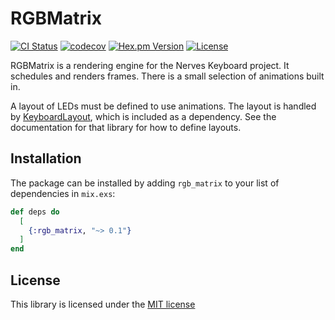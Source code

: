 # RGBMatrix

[![CI Status](https://github.com/nerves-keyboard/rgb_matrix/workflows/CI/badge.svg)](https://github.com/nerves-keyboard/rgb_matrix/actions)
[![codecov](https://codecov.io/gh/nerves-keyboard/rgb_matrix/branch/master/graph/badge.svg)](https://codecov.io/gh/nerves-keyboard/rgb_matrix)
[![Hex.pm Version](https://img.shields.io/hexpm/v/rgb_matrix.svg?style=flat)](https://hex.pm/packages/rgb_matrix)
[![License](https://img.shields.io/hexpm/l/rgb_matrix.svg)](LICENSE.md)

RGBMatrix is a rendering engine for the Nerves Keyboard project. It schedules
and renders frames. There is a small selection of animations built in.

A layout of LEDs must be defined to use animations. The layout is handled by
[KeyboardLayout](https://github.com/nerves-keyboard/keyboard_layout), which is
included as a dependency. See the documentation for that library for how to
define layouts.

## Installation

The package can be installed by adding `rgb_matrix` to your list of dependencies
in `mix.exs`:

```elixir
def deps do
  [
    {:rgb_matrix, "~> 0.1"}
  ]
end
```

## License

This library is licensed under the [MIT license](./LICENSE.md)
